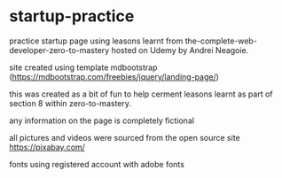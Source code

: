 # startup-practice
practice startup page using leasons learnt from the-complete-web-developer-zero-to-mastery hosted on Udemy by Andrei Neagoie.

site created using template mdbootstrap (https://mdbootstrap.com/freebies/jquery/landing-page/)

this was created as a bit of fun to help cerment leasons learnt as part of section 8 within zero-to-mastery.

any information on the page is completely fictional 

all pictures and videos were sourced from the open source site https://pixabay.com/

fonts using registered account with adobe fonts

